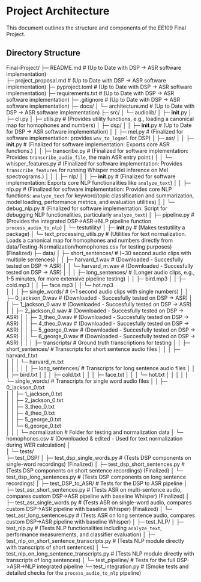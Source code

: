 # Project Architecture

This document outlines the structure and components of the EE109 Final Project.

## Directory Structure

Final-Project/
├─ README.md                            # (Up to Date with DSP -> ASR software implementation)             
├─ project_proposal.md                  # (Up to Date with DSP -> ASR software implementation)
├─ pyproject.toml                       # (Up to Date with DSP -> ASR software implementation)
├─ requirements.txt                     # (Up to Date with DSP -> ASR software implementation)
├─ .gitignore                           # (Up to Date with DSP -> ASR software implementation)
├─ docs/
│   └─ architecture.md                  # (Up to Date with DSP -> ASR software implementation)
├─ src/
│   └─ audiolib/
│       ├─ __init__.py
│       ├─ cli.py
│       ├─ utils.py                     # (Provides utility functions, e.g., loading a canonical map for homophones and numbers)
│       ├─ dsp/
│       │   ├─ __init__.py              # (Up to Date for DSP -> ASR software implementation)
│       │   ├─ mel.py                   # (Finalized for software implementation: provides `wav_to_logmel` for DSP)
│       ├─ asr/
│       │   ├─ __init__.py              # (Finalized for software implementation: Exports core ASR functions.)
│       │   ├─ transcribe.py            # (Finalized for software implementation: Provides `transcribe_audio_file`, the main ASR entry point.)
│       │   └─ whisper_features.py      # (Finalized for software implementation: Provides `transcribe_features` for running Whisper model inference on Mel spectrograms.)
│       │
│       ├─ nlp/
│       │   ├─ __init__.py              # (Finalized for software implementation: Exports core NLP functionalities like `analyze_text`)
│       │   ├─ nlp.py                   # (Finalized for software implementation: Provides core NLP functions: `analyze_text` for keyword/topic classification and summarization, model loading, performance metrics, and evaluation utilities)
│       │   └─ debug_nlp.py             # (Finalized for software implementation: Script for debugging NLP functionalities, particularly `analyze_text`)
│       ├─ pipeline.py                  # (Provides the integrated DSP->ASR->NLP pipeline function `process_audio_to_nlp`)
│       └─ testutility/
│           ├─ __init__.py              # (Makes testutility a package)
│           └─ text_processing_utils.py     # (Utilities for text normalization. Loads a canonical map for homophones and numbers directly from data/Testing-Normalization/homophones.csv for testing purposes) (Finalized)
├─ data/
│   ├─ short_sentences/                 # (~30 second audio clips with multiple sentences)
│   │   ├─ harvard_f.wav                # (Downloaded - Succesfully tested on DSP -> ASR)
│   │   └─ harvard_m.wav                # (Downloaded - Succesfully tested on DSP -> ASR)
│   │
│   ├─ long_sentences/                  # (Longer audio clips, e.g., 1-5 minutes, for more extensive pipeline testing)
│   │   ├─ bird.mp3
│   │   ├─ cold.mp3
│   │   ├─ face.mp3
│   │   └─ hot.mp3      
│   │
│   ├─ single_words/                    # (~1 second audio clips with single numbers)
│   │   ├─ 0_jackson_0.wav              # (Downloaded - Succesfully tested on DSP -> ASR)
│   │   ├─ 1_jackson_0.wav              # (Downloaded - Succesfully tested on DSP -> ASR)
│   │   ├─ 2_jackson_0.wav              # (Downloaded - Succesfully tested on DSP -> ASR)
│   │   ├─ 3_theo_0.wav                 # (Downloaded - Succesfully tested on DSP -> ASR)
│   │   ├─ 4_theo_0.wav                 # (Downloaded - Succesfully tested on DSP -> ASR)
│   │   ├─ 5_george_0.wav               # (Downloaded - Succesfully tested on DSP -> ASR)
│   │   └─ 6_george_0.wav               # (Downloaded - Succesfully tested on DSP -> ASR)
│   │
│   ├─ transcripts/                     # Ground truth transcriptions for testing
│   │   ├─ short_sentences/             # Transcripts for short sentence audio files
│   │   │   ├─ harvard_f.txt           
│   │   │   └─ harvard_m.txt          
│   │   │
│   │   ├─ long_sentences/              # Transcripts for long sentence audio files
│   │   │   ├─ bird.txt
│   │   │   ├─ cold.txt
│   │   │   ├─ face.txt
│   │   │   └─ hot.txt
│   │   │
│   │   └─ single_words/               # Transcripts for single word audio files
│   │       ├─ 0_jackson_0.txt        
│   │       ├─ 1_jackson_0.txt         
│   │       ├─ 2_jackson_0.txt         
│   │       ├─ 3_theo_0.txt           
│   │       ├─ 4_theo_0.txt            
│   │       ├─ 5_george_0.txt          
│   │       └─ 6_george_0.txt         
│   │
│   └─ normalization                    # Folder for testing and normalization data
│       └─ homophones.csv               # (Downloaded & edited - Used for text normalization during WER calculation)
│       
│
└─ tests/  
    ├─ test_DSP/
    │   ├─ test_dsp_single_words.py     # (Tests DSP components on single-word recordings) (Finalized)
    │   ├─ test_dsp_short_sentences.py  # (Tests DSP components on short sentence recordings) (Finalized)
    │   └─ test_dsp_long_sentences.py   # (Tests DSP components on long sentence recordings)
    │
    ├─ test_DSP_to_ASR/                 # Tests for the DSP to ASR pipeline 
    │   ├─ test_asr_short_sentences.py  # (Tests ASR on multi-sentence audio, compares custom DSP->ASR pipeline with baseline Whisper) (Finalized)
    │   ├─ test_asr_single_words.py     # (Tests ASR on single-word audio, compares custom DSP->ASR pipeline with baseline Whisper) (Finalized)
    │   └─ test_asr_long_sentences.py   # (Tests ASR on long sentence audio, compares custom DSP->ASR pipeline with baseline Whisper)
    │
    ├─ test_NLP/
    │   ├─ test_nlp.py                  # (Tests NLP functionalities including `analyze_text`, performance measurements, and classifier evaluation)
    │   ├─ test_nlp_on_short_sentence_transcripts.py # (Tests NLP module directly with transcripts of short sentences)
    │   └─ test_nlp_on_long_sentence_transcripts.py  # (Tests NLP module directly with transcripts of long sentences)
    │
    └─ test_pipeline/                   # Tests for the full DSP->ASR->NLP integrated pipeline
        └─ test_integration.py          # (Smoke tests and detailed checks for the `process_audio_to_nlp` pipeline)
